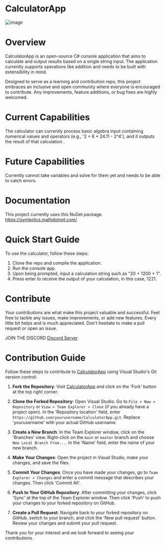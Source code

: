 # CalculatorApp
![image](https://github.com/AndrewJesse/CalculatorApp/assets/53543737/3e257d54-f89d-4af8-8f4a-ef85a4891829)
# Overview
CalculatorApp is an open-source C# console application that aims to calculate and output results based on a single string input. The application currently supports operations like addition and needs to be built with extensibility in mind. 

Designed to serve as a learning and contribution repo, this project embraces an inclusive and open community where everyone is encouraged to contribute. Any improvements, feature additions, or bug fixes are highly welcomed.

# Current Capabilities
The calculator can currently process basic algebra input containing numerical values and operators (e.g., '2 + 6 * 24.11 - 2^4'), and it outputs the result of that calculation .

# Future Capabilities
Currently cannot take variables and solve for them yet and needs to be able to catch errors. 

# Documentation
This project currently uses this NuGet package.
https://symbolics.mathdotnet.com/ 

# Quick Start Guide
To use the calculator, follow these steps:

1. Clone the repo and compile the application.
2. Run the console app.
3. Upon being prompted, input a calculation string such as "20 + 1200 + 1".
4. Press enter to receive the output of your calculation, in this case, 1221.

# Contribute
Your contributions are what make this project valuable and successful. Feel free to tackle any issues, make improvements, or add new features. Every little bit helps and is much appreciated. Don't hesitate to make a pull request or open an issue.

JOIN THE DISCORD
[Discord Server](https://discord.gg/Cg9RPaDVCF) 

# Contribution Guide

Follow these steps to contribute to [CalculatorApp](https://github.com/AndrewJesse/CalculatorApp) using Visual Studio's Git version control:

1. **Fork the Repository**: Visit [CalculatorApp](https://github.com/AndrewJesse/CalculatorApp) and click on the 'Fork' button at the top right corner.

2. **Clone the Forked Repository**: Open Visual Studio. Go to `File > New > Repository` or `View > Team Explorer > Clone` (if you already have a project open). In the 'Repository location' field, enter `https://github.com/yourusername/CalculatorApp.git`. Replace 'yourusername' with your actual GitHub username.

3. **Create a New Branch**: In the Team Explorer window, click on the 'Branches' view. Right-click on the `main` or `master` branch and choose `New Local Branch From...`. In the 'Name' field, enter the name of your new branch.

4. **Make Your Changes**: Open the project in Visual Studio, make your changes, and save the files.

5. **Commit Your Changes**: Once you have made your changes, go to `Team Explorer > Changes` and enter a commit message that describes your changes. Then click 'Commit All'.

6. **Push to Your GitHub Repository**: After committing your changes, click 'Sync' at the top of the Team Explorer window. Then click 'Push' to push your changes to your forked repository on GitHub.

7. **Create a Pull Request**: Navigate back to your forked repository on GitHub, switch to your branch, and click the 'New pull request' button. Review your changes and submit your pull request.

Thank you for your interest and we look forward to seeing your contributions.
